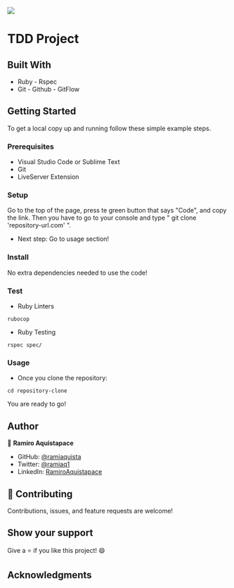 ![](https://img.shields.io/badge/Microverse-blueviolet)

# TDD Project

## Built With

- Ruby - Rspec
- Git - Github - GitFlow

## Getting Started

To get a local copy up and running follow these simple example steps.

### Prerequisites

- Visual Studio Code or Sublime Text
- Git
- LiveServer Extension

### Setup

Go to the top of the page, press te green button that says "Code", and copy the link. Then you have to go to your console and type " git clone 'repository-url.com' ".

- Next step: Go to usage section!

### Install

No extra dependencies needed to use the code!

### Test

- Ruby Linters 

```
rubocop
```

- Ruby Testing

```
rspec spec/
```

### Usage

- Once you clone the repository:

```
cd repository-clone
```

You are ready to go!

## Author

👤 **Ramiro Aquistapace**

- GitHub: [@ramiaquista](https://github.com/ramiaquista)
- Twitter: [@ramiaq1](https://twitter.com/ramiaq1)
- LinkedIn: [RamiroAquistapace](https://www.linkedin.com/in/ramiro-aquistapace-32b61b204/)

## 🤝 Contributing

Contributions, issues, and feature requests are welcome!

## Show your support

Give a ⭐️ if you like this project! 😄

## Acknowledgments